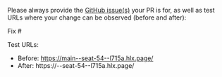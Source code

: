 Please always provide the [GitHub issue(s)](../issues) your PR is for, as well as test URLs where your change can be observed (before and after):

Fix #<gh-issue-id>

Test URLs:
- Before: https://main--seat-54--l715a.hlx.page/
- After: https://<branch>--seat-54--l715a.hlx.page/
